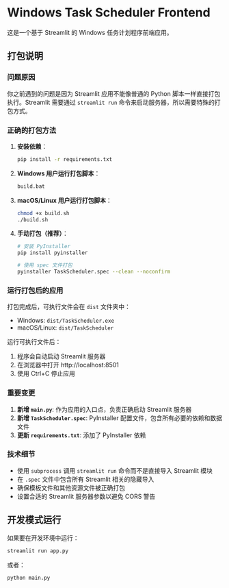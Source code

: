 # Windows Task Scheduler Frontend

这是一个基于 Streamlit 的 Windows 任务计划程序前端应用。

## 打包说明

### 问题原因
你之前遇到的问题是因为 Streamlit 应用不能像普通的 Python 脚本一样直接打包执行。Streamlit 需要通过 `streamlit run` 命令来启动服务器，所以需要特殊的打包方式。

### 正确的打包方法

1. **安装依赖**：
   ```bash
   pip install -r requirements.txt
   ```

2. **Windows 用户运行打包脚本**：
   ```cmd
   build.bat
   ```

3. **macOS/Linux 用户运行打包脚本**：
   ```bash
   chmod +x build.sh
   ./build.sh
   ```

4. **手动打包（推荐）**：
   ```bash
   # 安装 PyInstaller
   pip install pyinstaller
   
   # 使用 spec 文件打包
   pyinstaller TaskScheduler.spec --clean --noconfirm
   ```

### 运行打包后的应用

打包完成后，可执行文件会在 `dist` 文件夹中：
- Windows: `dist/TaskScheduler.exe`
- macOS/Linux: `dist/TaskScheduler`

运行可执行文件后：
1. 程序会自动启动 Streamlit 服务器
2. 在浏览器中打开 http://localhost:8501
3. 使用 Ctrl+C 停止应用

### 重要变更

1. **新增 `main.py`**: 作为应用的入口点，负责正确启动 Streamlit 服务器
2. **新增 `TaskScheduler.spec`**: PyInstaller 配置文件，包含所有必要的依赖和数据文件
3. **更新 `requirements.txt`**: 添加了 PyInstaller 依赖

### 技术细节

- 使用 `subprocess` 调用 `streamlit run` 命令而不是直接导入 Streamlit 模块
- 在 `.spec` 文件中包含所有 Streamlit 相关的隐藏导入
- 确保模板文件和其他资源文件被正确打包
- 设置合适的 Streamlit 服务器参数以避免 CORS 警告

## 开发模式运行

如果要在开发环境中运行：
```bash
streamlit run app.py
```

或者：
```bash
python main.py
```
